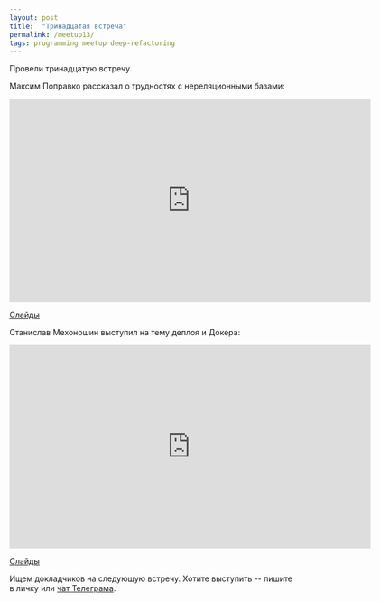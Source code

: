 ```yaml
---
layout: post
title:  "Тринадцатая встреча"
permalink: /meetup13/
tags: programming meetup deep-refactoring
---
```


Провели тринадцатую встречу.

Максим Поправко рассказал о трудностях с нереляционными базами:

<iframe width="640" height="360" src="https://www.youtube.com/embed/28CFzsGj9KM"
frameborder="0" allowfullscreen></iframe>

[Слайды](http://www.slideshare.net/IvanGrishaev/nosql-pain)

Станислав Мехоношин выступил на тему деплоя и Докера:

<iframe width="640" height="360" src="https://www.youtube.com/embed/YJ5uS95NV0s"
frameborder="0" allowfullscreen></iframe>

[Слайды](http://www.slideshare.net/IvanGrishaev/docker-70670637)

Ищем докладчиков на следующую встречу. Хотите выступить -- пишите в личку или
[чат Телеграма](https://telegram.me/deeprefactoring).
